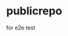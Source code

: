 # publicrepo
for e2e test










































































































































































































































































































































































































































































































































































































































































































































































































































































